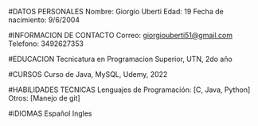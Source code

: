 #DATOS PERSONALES
Nombre: Giorgio Uberti
Edad: 19
Fecha de nacimiento: 9/6/2004

#INFORMACION DE CONTACTO
	Correo: giorgiouberti51@gmail.com
	Telefono: 3492627353

#EDUCACION 
	Tecnicatura en Programacion Superior, UTN, 2do año

#CURSOS
	Curso de Java, MySQL, Udemy, 2022

#HABILIDADES TECNICAS
	Lenguajes de Programación: [C, Java, Python]
	Otros: [Manejo de git]

#iDIOMAS 
	Español
	Ingles